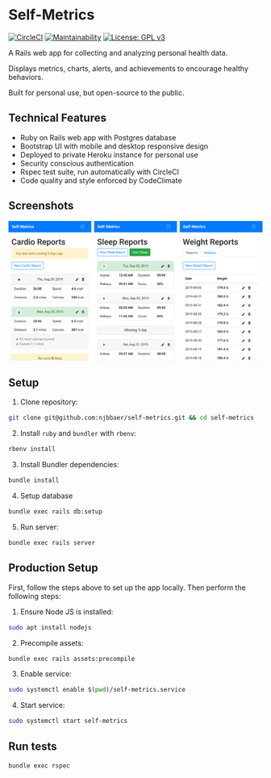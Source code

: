 # Self-Metrics

[![CircleCI](https://circleci.com/gh/njbbaer/self-metrics.svg?style=svg)](https://circleci.com/gh/njbbaer/self-metrics)
[![Maintainability](https://api.codeclimate.com/v1/badges/97d3f6de5aca55f1f21b/maintainability)](https://codeclimate.com/github/njbbaer/self-metrics/maintainability)
[![License: GPL v3](https://img.shields.io/badge/License-GPLv3-blue.svg)](https://www.gnu.org/licenses/gpl-3.0)

A Rails web app for collecting and analyzing personal health data.

Displays metrics, charts, alerts, and achievements to encourage healthy behaviors.

Built for personal use, but open-source to the public.

## Technical Features

- Ruby on Rails web app with Postgres database
- Bootstrap UI with mobile and desktop responsive design
- Deployed to private Heroku instance for personal use
- Security conscious authentication
- Rspec test suite, run automatically with CircleCI
- Code quality and style enforced by CodeClimate

## Screenshots

![self-metrics-screenshot](/app/assets/images/screenshots.png)

## Setup

1. Clone repository:

```bash
git clone git@github.com:njbbaer/self-metrics.git && cd self-metrics
```

2. Install `ruby` and `bundler` with `rbenv`:

```bash
rbenv install
```

3. Install Bundler dependencies:

```bash
bundle install
```

4. Setup database

```bash
bundle exec rails db:setup
```

5. Run server:

```bash
bundle exec rails server
```

## Production Setup

First, follow the steps above to set up the app locally. Then perform the following steps:

1. Ensure Node JS is installed:

```bash
sudo apt install nodejs
```

2. Precompile assets:

```bash
bundle exec rails assets:precompile
```

3. Enable service:

```bash
sudo systemctl enable $(pwd)/self-metrics.service
```

4. Start service:

```bash
sudo systemctl start self-metrics
```

## Run tests

```bash
bundle exec rspec
```
